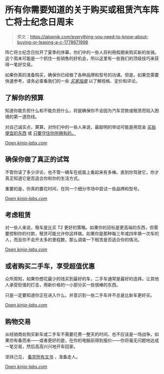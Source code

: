 # 所有你需要知道的关于购买或租赁汽车阵亡将士纪念日周末

> 原文：<https://jalopnik.com/everything-you-need-to-know-about-buying-or-leasing-a-c-1778671998>

阵亡将士纪念日拉开了夏季的序幕，你们中的一些人将利用假期来购买新的坐骑。这个周末可能是一个抓住一些销售的好机会，所以这里有一些我们的顶级技巧来获得一笔好交易。



如果你真的准备购买，确保你已经做了各种品牌和型号的功课。但是，如果您需要快速参考，请务必查看我们的一些 [*买家指南*](http://buyersguide.jalopnik.com/) 以了解规格、定价和评论。

## 了解你的预算

知道你能负担什么和不能负担什么，将是确保你不会因为汽车贷款或租赁而陷入困境的第一道防线。

对自己诚实点，算算。对你们中的一些人来说，最聪明的举动可能是用现金 [买些便宜的东西](http://thegarage.jalopnik.com/heres-four-reasons-why-you-should-never-ever-finance-a-1638384343#_ga=1.26115252.841841753.1414602908) 或 [只要守住你所拥有的。](http://jalopnik.com/stop-buying-cars-to-save-money-1758471371)

[Open *kinja-labs.com*](http://kinja-labs.com/related-widget/?posts=1762856007,1707142759,1737301990&title=Recommended%20stories)

## 确保你做了真正的试驾

不管你读了多少评论，也不管一辆车在纸面上看起来有多棒。直到你驾驶它，你才真正知道它是否适合你和你的生活方式。

重要的是，你真的要花时间，在同一个细分市场中尝试一些品牌和型号。

[Open *kinja-labs.com*](http://kinja-labs.com/related-widget/?posts=1568366893,1600715748,1707919837&title=Recommended%20stories)

## 考虑租赁

对一些人来说，租车是比买 T2 更好的策略。如果你的目标是更高端的东西，但需要控制你的付款，租赁可能允许你这样做。如果你是那种每三年或四年换一次车的人，而且你不会开太多的里程数，那么调查一下租赁是否适合你的情况。

[Open *kinja-labs.com*](http://kinja-labs.com/related-widget/?posts=1723618082,1631496561,1720141330&title=Recommended%20stories)

## 或者购买二手车，享受超值优惠

众所周知，如果你想花最少的钱买到最好的车，二手车通常是最好的选择。让其他人承受贬值的打击，用新价格的一小部分买一些很棒的东西。

只是一定要知道你正在进入什么，并意识到一些二手车并不总是比新车更好买。

[Open *kinja-labs.com*](http://kinja-labs.com/related-widget/?posts=1718230498,1691935821,1595837186&title=Recommended%20stories)

## 购物交易

从经销商处购买新车或二手车不需要花费一整天的时间，也不应该是一场战争。如果你有备而来——或者更好的是，在你的电脑前得到报价——你将毫无问题地达成一笔交易，然后高高兴兴地开车回家。

坚持己见， [看完所有文书](http://jalopnik.com/do-i-really-have-to-pay-all-of-these-extra-fees-when-i-1777760579) ，准备走人。

[Open *kinja-labs.com*](http://kinja-labs.com/related-widget/?posts=1778159802,1559397086,1774425001&title=Recommended%20stories)